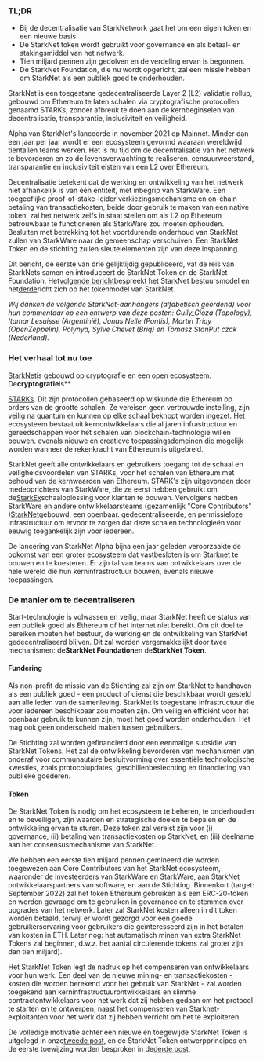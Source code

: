 ### TL;DR

* Bij de decentralisatie van StarkNetwork gaat het om een eigen token en een nieuwe basis.
* De StarkNet token wordt gebruikt voor governance en als betaal- en stakingsmiddel van het netwerk.
* Tien miljard pennen zijn gedolven en de verdeling ervan is begonnen.
* De StarkNet Foundation, die nu wordt opgericht, zal een missie hebben om StarkNet als een publiek goed te onderhouden.

StarkNet is een toegestane gedecentraliseerde Layer 2 (L2) validatie rollup, gebouwd om Ethereum te laten schalen via cryptografische protocollen genaamd STARKs, zonder afbreuk te doen aan de kernbeginselen van decentralisatie, transparantie, inclusiviteit en veiligheid.

Alpha van StarkNet's lanceerde in november 2021 op Mainnet. Minder dan een jaar per jaar wordt er een ecosysteem gevormd waaraan wereldwijd tientallen teams werken. Het is nu tijd om de decentralisatie van het netwerk te bevorderen en zo de levensverwachting te realiseren. censuurweerstand, transparantie en inclusiviteit eisten van een L2 over Ethereum.

Decentralisatie betekent dat de werking en ontwikkeling van het netwerk niet afhankelijk is van één entiteit, met inbegrip van StarkWare. Een toegeeflijke proof-of-stake-leider verkiezingsmechanisme en on-chain betaling van transactiekosten, beide door gebruik te maken van een native token, zal het netwerk zelfs in staat stellen om als L2 op Ethereum betrouwbaar te functioneren als StarkWare zou moeten ophouden. Besluiten met betrekking tot het voortdurende onderhoud van StarkNet zullen van StarkWare naar de gemeenschap verschuiven. Een StarkNet Token en de stichting zullen sleutelelementen zijn van deze inspanning.

Dit bericht, de eerste van drie gelijktijdig gepubliceerd, vat de reis van StarkNets samen en introduceert de StarkNet Token en de StarkNet Foundation. Het[volgende bericht](https://medium.com/@starkware/part-2-a-decentralization-and-governance-proposal-for-starknet-23e335645778)bespreekt het StarkNet bestuursmodel en het[derde](https://medium.com/@starkware/part-3-starknet-token-design-5cc17af066c6)richt zich op het tokenmodel van StarkNet.

*Wij danken de volgende StarkNet-aanhangers (alfabetisch geordend) voor hun commentaar op een ontwerp van deze posten: Guily_Gioza (Topology), Itamar Lesuisse (Argentinië), Jonas Nelle (Pontis), Martin Triay (OpenZeppelin), Polynya, Sylve Chevet (Briq) en Tomasz StanPut czak (Nederland).*

### Het verhaal tot nu toe

[StarkNet](https://starknet.io/)is gebouwd op cryptografie en een open ecosysteem. De**cryptografie**is**

[ STARKs](https://eprint.iacr.org/2018/046.pdf)</strong>. Dit zijn protocollen gebaseerd op wiskunde die Ethereum op orders van de grootte schalen. Ze vereisen geen vertrouwde instelling, zijn veilig na quantum en kunnen op elke schaal beknopt worden ingezet. Het ecosysteem bestaat uit kernontwikkelaars die al jaren infrastructuur en gereedschappen voor het schalen van blockchain-technologie willen bouwen. evenals nieuwe en creatieve toepassingsdomeinen die mogelijk worden wanneer de rekenkracht van Ethereum is uitgebreid.</p> 

StarkNet geeft alle ontwikkelaars en gebruikers toegang tot de schaal en veiligheidsvoordelen van STARKs, voor het schalen van Ethereum met behoud van de kernwaarden van Ethereum. STARK's zijn uitgevonden door medeoprichters van StarkWare, die ze eerst hebben gebruikt om de[StarkEx](https://starkware.co/starkex/)schaaloplossing voor klanten te bouwen. Vervolgens hebben StarkWare en andere ontwikkelaarsteams (gezamenlijk "Core Contributors" )[StarkNet](https://starkware.co/starknet/)gebouwd, een openbaar. gedecentraliseerde, en permissieloze infrastructuur om ervoor te zorgen dat deze schalen technologieën voor eeuwig toegankelijk zijn voor iedereen.

De lancering van StarkNet Alpha bijna een jaar geleden veroorzaakte de opkomst van een groter ecosysteem dat vastbesloten is om Starknet te bouwen en te koesteren. Er zijn tal van teams van ontwikkelaars over de hele wereld die hun kerninfrastructuur bouwen, evenals nieuwe toepassingen.



### **De manier om te decentraliseren**

Start-technologie is volwassen en veilig, maar StarkNet heeft de status van een publiek goed als Ethereum of het internet niet bereikt. Om dit doel te bereiken moeten het bestuur, de werking en de ontwikkeling van StarkNet gedecentraliseerd blijven. Dit zal worden vergemakkelijkt door twee mechanismen: de**StarkNet Foundation**en de**StarkNet Token**.



#### Fundering

Als non-profit de missie van de Stichting zal zijn om StarkNet te handhaven als een publiek goed - een product of dienst die beschikbaar wordt gesteld aan alle leden van de samenleving. StarkNet is toegestane infrastructuur die voor iedereen beschikbaar zou moeten zijn. Om veilig en efficiënt voor het openbaar gebruik te kunnen zijn, moet het goed worden onderhouden. Het mag ook geen onderscheid maken tussen gebruikers.

De Stichting zal worden gefinancierd door een eenmalige subsidie van StarkNet Tokens. Het zal de ontwikkeling bevorderen van mechanismen van onderaf voor communautaire besluitvorming over essentiële technologische kwesties, zoals protocolupdates, geschillenbeslechting en financiering van publieke goederen.



#### Token

De StarkNet Token is nodig om het ecosysteem te beheren, te onderhouden en te beveiligen, zijn waarden en strategische doelen te bepalen en de ontwikkeling ervan te sturen. Deze token zal vereist zijn voor (i) governance, (ii) betaling van transactiekosten op StarkNet, en (iii) deelname aan het consensusmechanisme van StarkNet.

We hebben een eerste tien miljard pennen gemineerd die worden toegewezen aan Core Contributors van het StarkNet ecosysteem, waaronder de investeerders van StarkWare en StarkWare, aan StarkNet ontwikkelaarspartners van software, en aan de Stichting. Binnenkort (target: September 2022) zal het token Ethereum gebruiken als een ERC-20-token en worden gevraagd om te gebruiken in governance en te stemmen over upgrades van het netwerk. Later zal StarkNet kosten alleen in dit token worden betaald, terwijl er wordt gezorgd voor een goede gebruikerservaring voor gebruikers die geïnteresseerd zijn in het betalen van kosten in ETH. Later nog: het automatisch minen van extra StarkNet Tokens zal beginnen, d.w.z. het aantal circulerende tokens zal groter zijn dan tien miljard).

Het StarkNet Token legt de nadruk op het compenseren van ontwikkelaars voor hun werk. Een deel van de nieuwe mining- en transactiekosten - kosten die worden berekend voor het gebruik van StarkNet - zal worden toegekend aan kerninfrastructuurontwikkelaars en slimme contractontwikkelaars voor het werk dat zij hebben gedaan om het protocol te starten en te ontwerpen, naast het compenseren van Starknet-exploitanten voor het werk dat zij hebben verricht om het te exploiteren.

De volledige motivatie achter een nieuwe en toegewijde StarkNet Token is uitgelegd in onze[tweede post](https://medium.com/@starkware/part-2-a-decentralization-and-governance-proposal-for-starknet-23e335645778), en de StarkNet Token ontwerpprincipes en de eerste toewijzing worden besproken in de[derde post](https://medium.com/@starkware/part-3-starknet-token-design-5cc17af066c6).